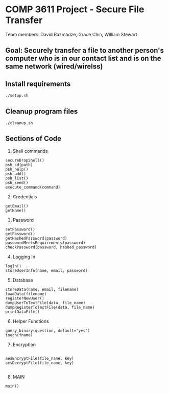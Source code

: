 # COMP 3611 Project - Secure File Transfer

Team members: David Razmadze, Grace Chin, William Stewart

## Goal: Securely transfer a file to another person's computer who is in our contact list and is on the same network (wired/wirelss)

## Install requirements

```
./setup.sh 
```

## Cleanup program files

```
./cleanup.sh 
```

## Sections of Code 

1. Shell commands 

```
secureDropShell()
psh_cd(path)
psh_help()
psh_add()
psh_list()
psh_send()
execute_command(command)
```

2. Credentials

```
getEmail()
getName()
```

3. Password

```
setPassword()
getPassword()
getHashedPassword(password)
passwordMeetsRequirements(password)
checkPassword(password, hashed_password)
```

4. Logging In

```
logIn()
storeUserInfo(name, email, password)
```

5. Database

```
storeData(name, email, filename)
loadData(filename)
registerNewUser()
dumpUserToTextFile(data, file_name)
dumpRegisterToTextFile(data, file_name)
printDataFile()
```

6. Helper Functions

```
query_binary(question, default="yes")
touch(fname)
```

7. Encryption

```

aesEncryptFile(file_name, key)
aesDecryptFile(file_name, key)


```


8. MAIN

```
main()
```
